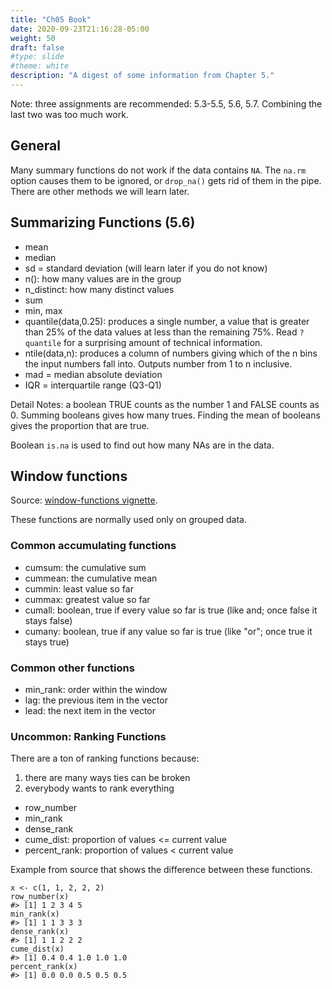 ```yaml
---
title: "Ch05 Book"
date: 2020-09-23T21:16:28-05:00
weight: 50
draft: false
#type: slide
#theme: white
description: "A digest of some information from Chapter 5."
---
```


Note: three assignments are recommended: 5.3-5.5, 5.6,
5.7. Combining the last two was too much work.

## General

Many summary functions do not work if the data contains `NA`. 
The `na.rm` option causes them to be ignored, or `drop_na()` gets rid
of them in the pipe. There are other methods we will learn later.


## Summarizing Functions (5.6)

* mean
* median
* sd = standard deviation (will learn later if you do not know)
* n(): how many values are in the group
* n_distinct: how many distinct values
* sum
* min, max
* quantile(data,0.25): produces a single number, a value that
  is greater than 25% of the data values at less than the remaining 75%.
  Read
  `?quantile` for a surprising amount of technical information.
* ntile(data,n): produces a column of numbers giving which of the n
  bins the input numbers fall into. Outputs number from 1 to n inclusive.
* mad = median absolute deviation
* IQR = interquartile range (Q3-Q1)

Detail Notes: a boolean TRUE counts as the number 1 and FALSE counts
as 0. Summing booleans gives how many trues. Finding the mean of
booleans gives the proportion that are true.

Boolean `is.na` is used to find out how many NAs are in the data.

## Window functions

Source: [window-functions vignette](https://cran.r-project.org/web/packages/dplyr/vignettes/window-functions.html).

These functions are normally used only on grouped data.

### Common accumulating functions

* cumsum: the cumulative sum
* cummean: the cumulative mean
* cummin: least value so far
* cummax: greatest value so far
* cumall: boolean, true if every value so far is true (like and; once false it
  stays false)
* cumany: boolean, true if any value so far is true (like "or"; once true it
  stays true)

### Common other functions

* min_rank: order within the window
* lag: the previous item in the vector
* lead: the next item in the vector

### Uncommon: Ranking Functions

There are a ton of ranking functions because:
1. there are many ways ties can be broken
2. everybody wants to rank everything

* row_number
* min_rank
* dense_rank
* cume_dist: proportion of values <= current value
* percent_rank: proportion of values < current value

Example from source that shows the difference between these functions.
```
x <- c(1, 1, 2, 2, 2)
row_number(x)
#> [1] 1 2 3 4 5
min_rank(x)
#> [1] 1 1 3 3 3
dense_rank(x)
#> [1] 1 1 2 2 2
cume_dist(x)
#> [1] 0.4 0.4 1.0 1.0 1.0
percent_rank(x)
#> [1] 0.0 0.0 0.5 0.5 0.5
```
